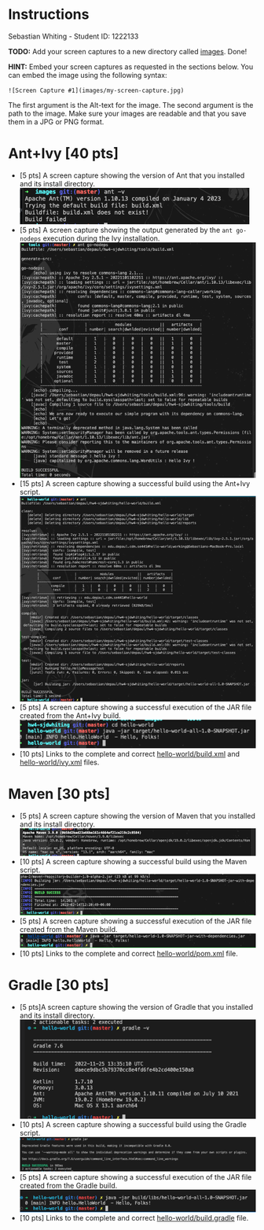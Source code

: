 # Instructions

Sebastian Whiting - Student ID: 1222133

**TODO:** Add your screen captures to a new directory called [images](images).
Done!

**HINT:** Embed your screen captures as requested in the sections below. You can embed the image using the following syntax:

```
![Screen Capture #1](images/my-screen-capture.jpg)
```

The first argument is the Alt-text for the image. The second argument is the path to the image. Make sure your images are readable and that you save them in a JPG or PNG format.

# Ant+Ivy [40 pts]
- [5 pts] A screen capture showing the version of Ant that you installed and its install directory.
![Screen Capture #1](images/ant-screenshot.png)
- [5 pts] A screen capture showing the output generated by the `ant go-nodeps` execution during the Ivy installation.
![Screen Capture #2](images/ivy-screenshot.png)
- [15 pts] A screen capture showing a successful build using the Ant+Ivy script.
![Screen Capture #3](images/ant-build.png)
- [5 pts] A screen capture showing a successful execution of the JAR file created from the Ant+Ivy build.
![Screen capture #4](images/ant-exec.png)
- [10 pts] Links to the complete and correct [hello-world/build.xml](hello-world/build.xml) and [hello-world/ivy.xml](hello-world/ivy.xml) files.

# Maven [30 pts]
- [5 pts] A screen capture showing the version of Maven that you installed and its install directory.
![Screen Capture #5](images/mvn-v.png)
- [10 pts] A screen capture showing a successful build using the Maven script.
![Screen Capture #6](images/mvn-build.png)
- [5 pts] A screen capture showing a successful execution of the JAR file created from the Maven build.
![Screen Capture #7](images/mvn-exec.png)
- [10 pts] Links to the complete and correct [hello-world/pom.xml](hello-world/pom.xml) file.

# Gradle [30 pts]
- [5 pts]A screen capture showing the version of Gradle that you installed and its install directory.
![Screen Capture #8](images/gradle-v.png)
- [10 pts] A screen capture showing a successful build using the Gradle script.
![Screen Capture #9](images/gradle-build.png)
- [5 pts] A screen capture showing a successful execution of the JAR file created from the Gradle build.
![Screen Capture #10](images/gradle-exec.png)
- [10 pts] Links to the complete and correct [hello-world/build.gradle](hello-world/build.gradle) file.

